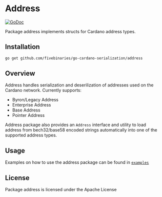 # Address

[![GoDoc](https://godoc.org/github.com/fivebinaries/go-cardano-serialization/address?status.svg)](https://godoc.org/github.com/fivebinaries/go-cardano-serialization/address)

Package address implements structs for Cardano address types. 

## Installation

```bash
go get github.com/fivebinaries/go-cardano-serialization/address
```

## Overview 

Address handles serialization and deserilization of addresses used on the Cardano network. Currently supports:

- Byron/Legacy Address
- Enterprise Address
- Base Address
- Pointer Address

Address package also provides an `Address` interface and utility to load address from bech32/base58 encoded strings automatically into one of the supported address types.

## Usage 

Examples on how to use the address package can be found in [`examples`](../examples/address/)

## License
Package address is licensed under the Apache License